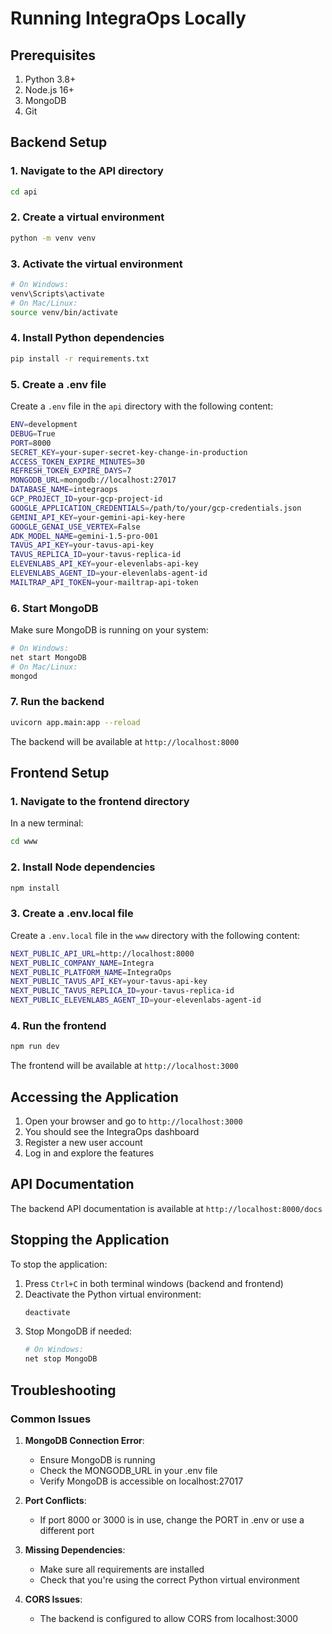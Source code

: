 # Running IntegraOps Locally

## Prerequisites
1. Python 3.8+
2. Node.js 16+
3. MongoDB
4. Git

## Backend Setup

### 1. Navigate to the API directory
```bash
cd api
```

### 2. Create a virtual environment
```bash
python -m venv venv
```

### 3. Activate the virtual environment
```bash
# On Windows:
venv\Scripts\activate
# On Mac/Linux:
source venv/bin/activate
```

### 4. Install Python dependencies
```bash
pip install -r requirements.txt
```

### 5. Create a .env file
Create a `.env` file in the `api` directory with the following content:
```bash
ENV=development
DEBUG=True
PORT=8000
SECRET_KEY=your-super-secret-key-change-in-production
ACCESS_TOKEN_EXPIRE_MINUTES=30
REFRESH_TOKEN_EXPIRE_DAYS=7
MONGODB_URL=mongodb://localhost:27017
DATABASE_NAME=integraops
GCP_PROJECT_ID=your-gcp-project-id
GOOGLE_APPLICATION_CREDENTIALS=/path/to/your/gcp-credentials.json
GEMINI_API_KEY=your-gemini-api-key-here
GOOGLE_GENAI_USE_VERTEX=False
ADK_MODEL_NAME=gemini-1.5-pro-001
TAVUS_API_KEY=your-tavus-api-key
TAVUS_REPLICA_ID=your-tavus-replica-id
ELEVENLABS_API_KEY=your-elevenlabs-api-key
ELEVENLABS_AGENT_ID=your-elevenlabs-agent-id
MAILTRAP_API_TOKEN=your-mailtrap-api-token
```

### 6. Start MongoDB
Make sure MongoDB is running on your system:
```bash
# On Windows:
net start MongoDB
# On Mac/Linux:
mongod
```

### 7. Run the backend
```bash
uvicorn app.main:app --reload
```

The backend will be available at `http://localhost:8000`

## Frontend Setup

### 1. Navigate to the frontend directory
In a new terminal:
```bash
cd www
```

### 2. Install Node dependencies
```bash
npm install
```

### 3. Create a .env.local file
Create a `.env.local` file in the `www` directory with the following content:
```bash
NEXT_PUBLIC_API_URL=http://localhost:8000
NEXT_PUBLIC_COMPANY_NAME=Integra
NEXT_PUBLIC_PLATFORM_NAME=IntegraOps
NEXT_PUBLIC_TAVUS_API_KEY=your-tavus-api-key
NEXT_PUBLIC_TAVUS_REPLICA_ID=your-tavus-replica-id
NEXT_PUBLIC_ELEVENLABS_AGENT_ID=your-elevenlabs-agent-id
```

### 4. Run the frontend
```bash
npm run dev
```

The frontend will be available at `http://localhost:3000`

## Accessing the Application

1. Open your browser and go to `http://localhost:3000`
2. You should see the IntegraOps dashboard
3. Register a new user account
4. Log in and explore the features

## API Documentation

The backend API documentation is available at `http://localhost:8000/docs`

## Stopping the Application

To stop the application:
1. Press `Ctrl+C` in both terminal windows (backend and frontend)
2. Deactivate the Python virtual environment:
   ```bash
   deactivate
   ```
3. Stop MongoDB if needed:
   ```bash
   # On Windows:
   net stop MongoDB
   ```

## Troubleshooting

### Common Issues

1. **MongoDB Connection Error**:
   - Ensure MongoDB is running
   - Check the MONGODB_URL in your .env file
   - Verify MongoDB is accessible on localhost:27017

2. **Port Conflicts**:
   - If port 8000 or 3000 is in use, change the PORT in .env or use a different port

3. **Missing Dependencies**:
   - Make sure all requirements are installed
   - Check that you're using the correct Python virtual environment

4. **CORS Issues**:
   - The backend is configured to allow CORS from localhost:3000